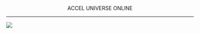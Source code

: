 <center><strong></strong>ACCEL UNIVERSE ONLINE</strong></center>
<hr />
<img src="https://github-production-user-asset-6210df.s3.amazonaws.com/132867898/371914781-e7c71f7d-5664-4fd8-b349-16ddfc7e668f.png?X-Amz-Algorithm=AWS4-HMAC-SHA256&X-Amz-Credential=AKIAVCODYLSA53PQK4ZA%2F20240930%2Fus-east-1%2Fs3%2Faws4_request&X-Amz-Date=20240930T011839Z&X-Amz-Expires=300&X-Amz-Signature=d52a82e873915aaf6786c344cce03212ca28cd0ac117cdc66ef6f4a598dcda46&X-Amz-SignedHeaders=host" />

